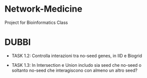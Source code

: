 # Network-Medicine
Project for Bioinformatics Class


# DUBBI

* TASK 1.2: Controlla interazioni tra no-seed genes, in IID e Biogrid

* TASK 1.3: In Intersection e Union includo sia seed che no-seed o soltanto no-seed che interagiscono con almeno un altro seed?
